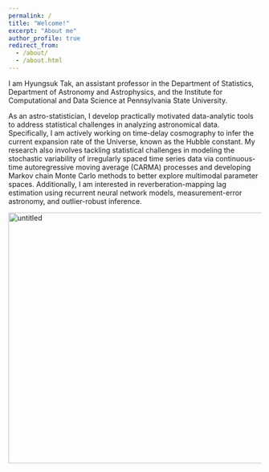 ```yaml
---
permalink: /
title: "Welcome!"
excerpt: "About me"
author_profile: true
redirect_from: 
  - /about/
  - /about.html
---
```


I am Hyungsuk Tak, an assistant professor in the Department of Statistics, Department of Astronomy and Astrophysics, and the Institute for Computational and Data Science at Pennsylvania State University.

As an astro-statistician, I develop practically motivated data-analytic tools to address statistical challenges in analyzing astronomical data. Specifically, I am actively working on time-delay cosmography to infer the current expansion rate of the Universe, known as the Hubble constant. My research also involves tackling statistical challenges in modeling the stochastic variability of irregularly spaced time series data via continuous-time autoregressive moving average (CARMA) processes and developing Markov chain Monte Carlo methods to better explore multimodal parameter spaces. Additionally, I am interested in reverberation-mapping lag estimation using recurrent neural network models, measurement-error astronomy, and outlier-robust inference.

<img src="https://hyungsuktak.github.io/images/overview3.jpg" width='750' height='500' alt="untitled" class="inline"/>
